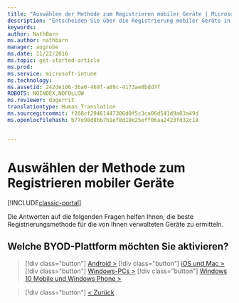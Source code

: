 ```yaml
---
title: "Auswählen der Methode zum Registrieren mobiler Geräte | Microsoft-Dokumentation"
description: "Entscheiden Sie über die Registrierung mobiler Geräte in Intune durch Beantworten einiger einfacher Fragen"
keywords: 
author: NathBarn
ms.author: nathbarn
manager: angrobe
ms.date: 11/22/2016
ms.topic: get-started-article
ms.prod: 
ms.service: microsoft-intune
ms.technology: 
ms.assetid: 242de106-36a0-469f-a89c-4173ae8bdd7f
ROBOTS: NOINDEX,NOFOLLOW
ms.reviewer: dagerrit
translationtype: Human Translation
ms.sourcegitcommit: f268cf29461447306d0f5c3ca06d541d9a03a49d
ms.openlocfilehash: b77e98d8bb7b1ef8d19e25eff06aa2423fd32c18


---
```

# <a name="choose-how-to-enroll-mobile-devices"></a>Auswählen der Methode zum Registrieren mobiler Geräte

[!INCLUDE[classic-portal](../includes/classic-portal.md)]

Die Antworten auf die folgenden Fragen helfen Ihnen, die beste Registrierungsmethode für die von Ihnen verwalteten Geräte zu ermitteln.

## <a name="which-byod-platform-do-you-want-to-enable"></a>**Welche BYOD-Plattform möchten Sie aktivieren?**

> [!div class="button"]
[Android >](/intune/deploy-use/set-up-android-management-with-microsoft-intune)
> [!div class="button"]
[iOS und Mac >](/intune/deploy-use/set-up-ios-and-mac-management-with-microsoft-intune)
> [!div class="button"]
[Windows-PCs >](/intune/deploy-use/set-up-windows-device-management-with-microsoft-intune)
> [!div class="button"]
[Windows 10 Mobile und Windows Phone >](/intune/deploy-use/set-up-windows-phone-management-with-microsoft-intune)


> [!div class="button"]
[< Zurück](choose-how-to-enroll-devices1.md)



<!--HONumber=Dec16_HO3-->


